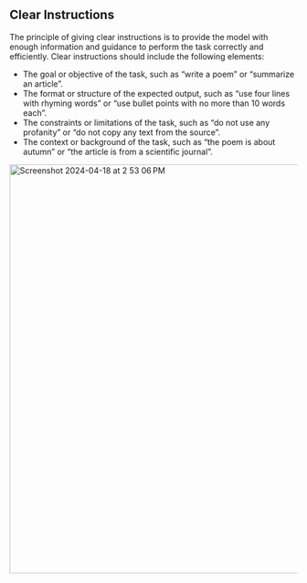 ## Clear Instructions
The principle of giving clear instructions is to provide the model with enough information and guidance to perform the task correctly and efficiently. Clear instructions should include the following elements:

- The goal or objective of the task, such as “write a poem” or “summarize an article”.
- The format or structure of the expected output, such as “use four lines with rhyming words” or “use bullet points with no more than 10 words each”.
- The constraints or limitations of the task, such as “do not use any profanity” or “do not copy any text from the source”.
- The context or background of the task, such as “the poem is about autumn” or “the article is from a scientific journal”.
<img width="717" alt="Screenshot 2024-04-18 at 2 53 06 PM" src="https://github.com/andysingal/prompt-docs/assets/20493493/4dd2f8e4-bf5e-41bf-8570-bb34106fbcf0">
